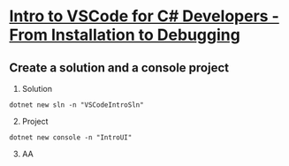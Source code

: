 # [Intro to VSCode for C# Developers - From Installation to Debugging](https://youtu.be/r5dtl9Uq9V0?si=5jSZj9L_z0vJyHD2)

## Create a solution and a console project

1. Solution

```
dotnet new sln -n "VSCodeIntroSln"
```

2. Project
   
```
dotnet new console -n "IntroUI"
```

3. AA